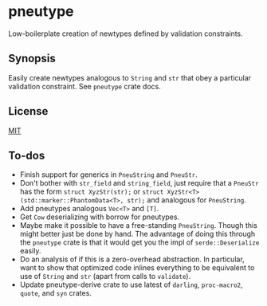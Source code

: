 # pneutype

Low-boilerplate creation of newtypes defined by validation constraints.

## Synopsis

Easily create newtypes analogous to `String` and `str` that obey a particular validation constraint.  See `pneutype` crate docs.

## License

[MIT](LICENSE)

## To-dos

-   Finish support for generics in `PneuString` and `PneuStr`.
-   Don't bother with `str_field` and `string_field`, just require that a `PneuStr` has the form `struct XyzStr(str);` or `struct XyzStr<T>(std::marker::PhantomData<T>, str);` and analogous for `PneuString`.
-   Add pneutypes analogous `Vec<T>` and `[T]`.
-   Get `Cow` deserializing with borrow for pneutypes.
-   Maybe make it possible to have a free-standing `PneuString`.  Though this might better just be done by hand.  The advantage of doing this through the `pneutype` crate is that it would get you the impl of `serde::Deserialize` easily.
-   Do an analysis of if this is a zero-overhead abstraction.  In particular, want to show that optimized code inlines everything to be equivalent to use of `String` and `str` (apart from calls to `validate`).
-   Update pneutype-derive crate to use latest of `darling`, `proc-macro2`, `quote`, and `syn` crates.
